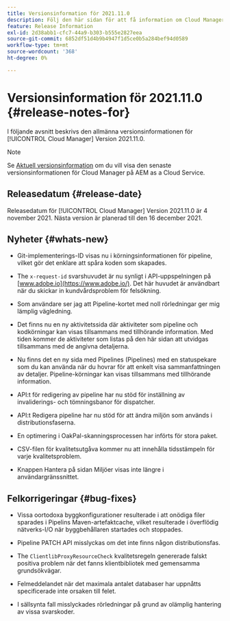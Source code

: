 ```yaml
---
title: Versionsinformation för 2021.11.0
description: Följ den här sidan för att få information om Cloud Manager version 2021.11.0
feature: Release Information
exl-id: 2d38abb1-cfc7-44a9-b303-b555e2827eea
source-git-commit: 6852df51d4b9b4947f1d5ce0b5a284bef94d0589
workflow-type: tm+mt
source-wordcount: '368'
ht-degree: 0%

---
```


# Versionsinformation för 2021.11.0 {#release-notes-for}

I följande avsnitt beskrivs den allmänna versionsinformationen för [!UICONTROL Cloud Manager] Version 2021.11.0.

>[!NOTE]
>Se [Aktuell versionsinformation](https://experienceleague.adobe.com/docs/experience-manager-cloud-service/onboarding/getting-access/release-notes-cloud-manager/release-notes-cm-current.html?lang=en#getting-access) om du vill visa den senaste versionsinformationen för Cloud Manager på AEM as a Cloud Service.

## Releasedatum {#release-date}

Releasedatum för [!UICONTROL Cloud Manager] Version 2021.11.0 är 4 november 2021.
Nästa version är planerad till den 16 december 2021.

## Nyheter {#whats-new}

* Git-implementerings-ID visas nu i körningsinformationen för pipeline, vilket gör det enklare att spåra koden som skapades.

* The `x-request-id` svarshuvudet är nu synligt i API-uppspelningen på [www.adobe.io](https://www.adobe.io/). Det här huvudet är användbart när du skickar in kundvårdsproblem för felsökning.

* Som användare ser jag att Pipeline-kortet med noll rörledningar ger mig lämplig vägledning.

* Det finns nu en ny aktivitetssida där aktiviteter som pipeline och kodkörningar kan visas tillsammans med tillhörande information. Med tiden kommer de aktiviteter som listas på den här sidan att utvidgas tillsammans med de angivna detaljerna.

* Nu finns det en ny sida med Pipelines (Pipelines) med en statuspekare som du kan använda när du hovrar för att enkelt visa sammanfattningen av detaljer. Pipeline-körningar kan visas tillsammans med tillhörande information.

* API:t för redigering av pipeline har nu stöd för inställning av invaliderings- och tömningsbanor för dispatcher.

* API:t Redigera pipeline har nu stöd för att ändra miljön som används i distributionsfaserna.

* En optimering i OakPal-skanningsprocessen har införts för stora paket.

* CSV-filen för kvalitetsutgåva kommer nu att innehålla tidsstämpeln för varje kvalitetsproblem.

* Knappen Hantera på sidan Miljöer visas inte längre i användargränssnittet.

## Felkorrigeringar {#bug-fixes}

* Vissa oortodoxa byggkonfigurationer resulterade i att onödiga filer sparades i Pipelins Maven-artefaktcache, vilket resulterade i överflödig nätverks-I/O när byggbehållaren startades och stoppades.

* Pipeline PATCH API misslyckas om det inte finns någon distributionsfas.

* The `ClientlibProxyResourceCheck` kvalitetsregeln genererade falskt positiva problem när det fanns klientbibliotek med gemensamma grundsökvägar.

* Felmeddelandet när det maximala antalet databaser har uppnåtts specificerade inte orsaken till felet.

* I sällsynta fall misslyckades rörledningar på grund av olämplig hantering av vissa svarskoder.
